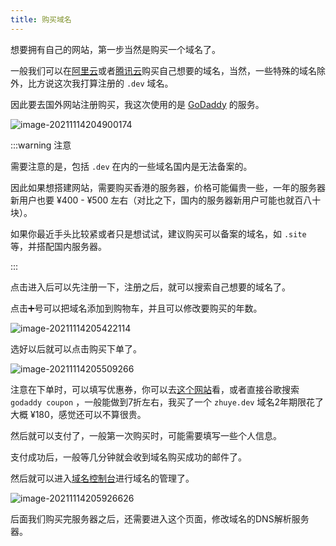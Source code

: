 ```yaml
---
title: 购买域名
---
```


想要拥有自己的网站，第一步当然是购买一个域名了。

一般我们可以在[阿里云](https://wanwang.aliyun.com/domain)或者[腾讯云](https://dnspod.cloud.tencent.com/)购买自己想要的域名，当然，一些特殊的域名除外，比方说这次我打算注册的 `.dev` 域名。

因此要去国外网站注册购买，我这次使用的是 [GoDaddy](https://sg.godaddy.com/) 的服务。



![image-20211114204900174](https://zhuye-1308301598.cos.ap-hongkong.myqcloud.com/markdown/image-20211114204900174.png)



:::warning 注意

需要注意的是，包括 `.dev` 在内的一些域名国内是无法备案的。

因此如果想搭建网站，需要购买香港的服务器，价格可能偏贵一些，一年的服务器新用户也要 ¥400 - ¥500 左右（对比之下，国内的服务器新用户可能也就百八十块）。

如果你最近手头比较紧或者只是想试试，建议购买可以备案的域名，如 `.site` 等，并搭配国内服务器。

:::



点击进入后可以先注册一下，注册之后，就可以搜索自己想要的域名了。

点击➕号可以把域名添加到购物车，并且可以修改要购买的年数。

![image-20211114205422114](https://zhuye-1308301598.cos.ap-hongkong.myqcloud.com/markdown/image-20211114205422114.png)

选好以后就可以点击购买下单了。

![image-20211114205509266](https://zhuye-1308301598.cos.ap-hongkong.myqcloud.com/markdown/image-20211114205509266.png)

注意在下单时，可以填写优惠券，你可以去[这个网站](https://coupons.thedailybeast.com/coupons/godaddy)看，或者直接谷歌搜索  `godaddy coupon` ，一般能做到7折左右，我买了一个 `zhuye.dev` 域名2年期限花了大概 ¥180，感觉还可以不算很贵。

然后就可以支付了，一般第一次购买时，可能需要填写一些个人信息。

支付成功后，一般等几分钟就会收到域名购买成功的邮件了。

然后就可以进入[域名控制台](https://dcc.godaddy.com/domains)进行域名的管理了。

![image-20211114205926626](https://zhuye-1308301598.cos.ap-hongkong.myqcloud.com/markdown/image-20211114205926626.png)

后面我们购买完服务器之后，还需要进入这个页面，修改域名的DNS解析服务器。